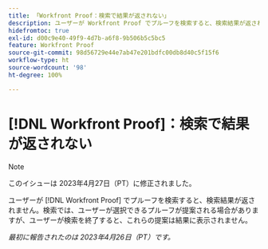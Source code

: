 ```yaml
---
title: 「Workfront Proof：検索で結果が返されない」
description: ユーザーが Workfront Proof でプルーフを検索すると、検索結果が返されません。検索では、ユーザーが選択できるプルーフが提案される場合がありますが、ユーザーが検索を終了すると、これらの提案は結果に表示されません。
hidefromtoc: true
exl-id: d00c9e40-49f9-4d7b-a6f8-9b506b5c5bc5
feature: Workfront Proof
source-git-commit: 98d56729e44e7ab47e201bdfc00db8d40c5f15f6
workflow-type: ht
source-wordcount: '98'
ht-degree: 100%

---
```


# [!DNL Workfront Proof]：検索で結果が返されない

>[!NOTE]
>
>このイシューは 2023年4月27日（PT）に修正されました。

ユーザーが [!DNL Workfront Proof] でプルーフを検索すると、検索結果が返されません。検索では、ユーザーが選択できるプルーフが提案される場合がありますが、ユーザーが検索を終了すると、これらの提案は結果に表示されません。

_最初に報告されたのは 2023年4月26日（PT）です。_
